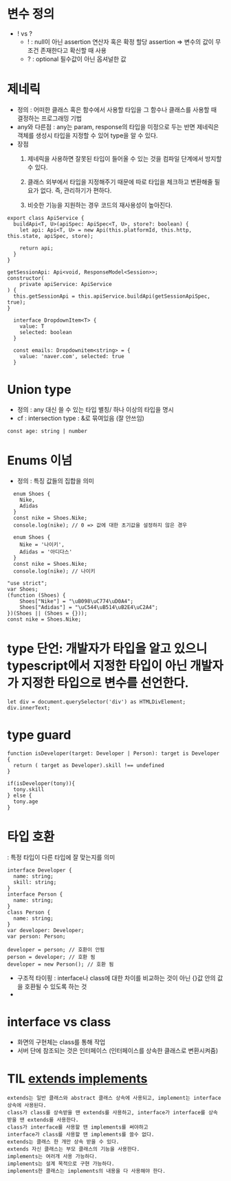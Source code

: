 # 변수 정의
- ! vs ?
  - ! : null이 아닌 assertion 연산자 혹은 확정 할당 assertion => 변수의 값이 무조건 존재한다고 확신할 때 사용
  - ? : optional 필수값이 아닌 옵셔널한 값
 
# 제네릭
- 정의 : 어떠한 클래스 혹은 함수에서 사용할 타입을 그 함수나 클래스를 사용할 때 결정하는 프로그래밍 기법
- any와 다른점 : any는 param, response의 타입을 미정으로 두는 반면 제네릭은 객체를 생성시 타입을 지정할 수 있어 type을 알 수 있다.
- 장점
  1. 제네릭을 사용하면 잘못된 타입이 들어올 수 있는 것을 컴파일 단계에서 방지할 수 있다.

  2. 클래스 외부에서 타입을 지정해주기 때문에 따로 타입을 체크하고 변환해줄 필요가 없다. 즉, 관리하기가 편하다.

  3. 비슷한 기능을 지원하는 경우 코드의 재사용성이 높아진다.
```
export class ApiService {
  buildApi<T, U>(apiSpec: ApiSpec<T, U>, store?: boolean) {
    let api: Api<T, U> = new Api(this.platformId, this.http, this.state, apiSpec, store);

    return api;
  }
}

getSessionApi: Api<void, ResponseModel<Session>>;
constructor(
    private apiService: ApiService
) {
  this.getSessionApi = this.apiService.buildApi(getSessionApiSpec, true);
}
```
```
  interface DropdownItem<T> {
    value: T
    selected: boolean
  }
  
  const emails: Dropdownitem<string> = {
    value: 'naver.com', selected: true
  }
```

# Union type
- 정의 : any 대신 쓸 수 있는 타입 별칭/ 하나 이상의 타입을 명시
- cf : intersection type : &로 묶여있음 (잘 안쓰임)
```
const age: string | number
```

# Enums 이넘
- 정의 : 특징 값들의 집합을 의미
```
  enum Shoes {
    Nike,
    Adidas
  }
  const nike = Shoes.Nike;
  console.log(nike); // 0 => 값에 대한 초기값을 설정하지 않은 경우
```
```
  enum Shoes {
    Nike = '나이키',
    Adidas = '아디다스'
  }
  const nike = Shoes.Nike;
  console.log(nike); // 나이키
```
```
"use strict";
var Shoes;
(function (Shoes) {
    Shoes["Nike"] = "\uB098\uC774\uD0A4";
    Shoes["Adidas"] = "\uC544\uB514\uB2E4\uC2A4";
})(Shoes || (Shoes = {}));
const nike = Shoes.Nike;
```

# type 단언: 개발자가 타입을 알고 있으니 typescript에서 지정한 타입이 아닌 개발자가 지정한 타입으로 변수를 선언한다.
```
let div = document.querySelector('div') as HTMLDivElement;
div.innerText;
```

# type guard
```
function isDeveloper(target: Developer | Person): target is Developer {
  return ( target as Developer).skill !== undefined
}

if(isDeveloper(tony)){
  tony.skill
} else {
  tony.age
}
```

# 타입 호환
: 특정 타입이 다른 타입에 잘 맞는지를 의미

```
interface Developer {
  name: string;
  skill: string;
}
interface Person {
  name: string;
}
class Person {
  name: string;
}
var developer: Developer;
var person: Person;

developer = person; // 호환이 안됨 
person = developer; // 호환 됨 
developer = new Person(); // 호환 됨
```

- 구조적 타이핑 : interface나 class에 대한 차이를 비교하는 것이 아닌 {}값 안의 값을 호환될 수 있도록 하는 것
- 

# interface vs class
- 화면의 구현체는 class를 통해 작업
- 서버 단에 참조되는 것은 인터페이스 (인터페이스를 상속한 클래스로 변환시켜줌)

# TIL [extends implements](https://velog.io/@hkoo9329/%EC%9E%90%EB%B0%94-extends-implements-%EC%B0%A8%EC%9D%B4)
```
extends는 일반 클래스와 abstract 클래스 상속에 사용되고, implement는 interface 상속에 사용된다.
class가 class를 상속받을 땐 extends를 사용하고, interface가 interface를 상속 받을 땐 extends를 사용한다.
class가 interface를 사용할 땐 implements를 써야하고
interface가 class를 사용할 땐 implements를 쓸수 없다.
extends는 클래스 한 개만 상속 받을 수 있다.
extends 자신 클래스는 부모 클래스의 기능을 사용한다.
implements는 여러개 사용 가능하다.
implements는 설계 목적으로 구현 가능하다.
implements한 클래스는 implements의 내용을 다 사용해야 한다.
```
